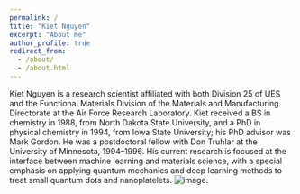 ```yaml
---
permalink: /
title: "Kiet Nguyen"
excerpt: "About me"
author_profile: true
redirect_from: 
  - /about/
  - /about.html
---
```


Kiet Nguyen is a research scientist affiliated with both Division 25 of UES and the Functional Materials Division of the Materials and Manufacturing Directorate at the Air Force Research Laboratory.  Kiet received a BS in chemistry in 1988, from North Dakota State University, and a PhD in physical chemistry in 1994, from Iowa State University; his PhD advisor was Mark Gordon.  He was a postdoctoral fellow with Don Truhlar at the University of Minnesota, 1994–1996.  His current research is focused at the interface between machine learning and materials science, with a special emphasis on applying quantum mechanics and deep learning methods to treat small quantum dots and nanoplatelets.  ![image](https://user-images.githubusercontent.com/28954952/121722024-e894fe00-cab2-11eb-99ac-7a3a1cd3ccc2.png).

